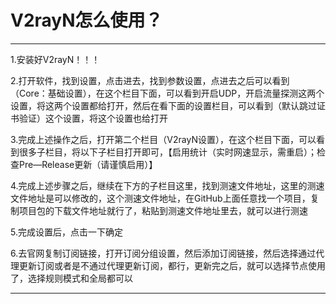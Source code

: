 # V2rayN怎么使用？

------------------

1.安装好V2rayN！！！

2.打开软件，找到设置，点击进去，找到参数设置，点进去之后可以看到（Core：基础设置），在这个栏目下面，可以看到开启UDP，开启流量探测这两个设置，将这两个设置都给打开，然后在看下面的设置栏目，可以看到（默认跳过证书验证）这个设置，将这个设置也给打开

3.完成上述操作之后，打开第二个栏目（V2rayN设置），在这个栏目下面，可以看到很多子栏目，将以下子栏目打开即可，【启用统计（实时网速显示，需重启）；检查Pre—Release更新（请谨慎启用）】

4.完成上述步骤之后，继续在下方的子栏目这里，找到测速文件地址，这里的测速文件地址是可以修改的，这个测速文件地址，在GitHub上面任意找一个项目，复制项目包的下载文件地址就行了，粘贴到测速文件地址里去，就可以进行测速

5.完成设置后，点击一下确定

6.去官网复制订阅链接，打开订阅分组设置，然后添加订阅链接，然后选择通过代理更新订阅或者是不通过代理更新订阅，都行，更新完之后，就可以选择节点使用了，选择规则模式和全局都可以

------------------
